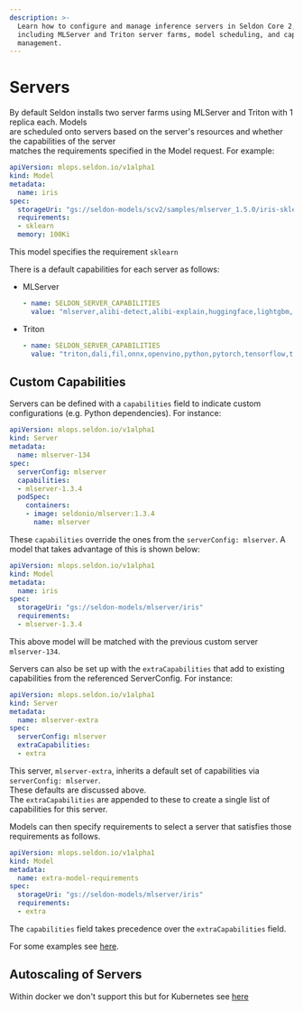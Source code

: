 ```yaml
---
description: >-
  Learn how to configure and manage inference servers in Seldon Core 2,
  including MLServer and Triton server farms, model scheduling, and capability
  management.
---
```


# Servers

By default Seldon installs two server farms using MLServer and Triton with 1 replica each. Models\
are scheduled onto servers based on the server's resources and whether the capabilities of the server\
matches the requirements specified in the Model request. For example:

```yaml
apiVersion: mlops.seldon.io/v1alpha1
kind: Model
metadata:
  name: iris
spec:
  storageUri: "gs://seldon-models/scv2/samples/mlserver_1.5.0/iris-sklearn"
  requirements:
  - sklearn
  memory: 100Ki
```

This model specifies the requirement `sklearn`

There is a default capabilities for each server as follows:

*   MLServer

    ```yaml
    - name: SELDON_SERVER_CAPABILITIES
      value: "mlserver,alibi-detect,alibi-explain,huggingface,lightgbm,mlflow,python,sklearn,spark-mlib,xgboost"
    ```
*   Triton

    ```yaml
    - name: SELDON_SERVER_CAPABILITIES
      value: "triton,dali,fil,onnx,openvino,python,pytorch,tensorflow,tensorrt"
    ```

## Custom Capabilities

Servers can be defined with a `capabilities` field to indicate custom configurations (e.g. Python dependencies). For instance:

```yaml
apiVersion: mlops.seldon.io/v1alpha1
kind: Server
metadata:
  name: mlserver-134
spec:
  serverConfig: mlserver
  capabilities:
  - mlserver-1.3.4
  podSpec:
    containers:
    - image: seldonio/mlserver:1.3.4
      name: mlserver
```

These `capabilities` override the ones from the `serverConfig: mlserver`. A model that takes advantage of this is shown below:

```yaml
apiVersion: mlops.seldon.io/v1alpha1
kind: Model
metadata:
  name: iris
spec:
  storageUri: "gs://seldon-models/mlserver/iris"
  requirements:
  - mlserver-1.3.4
```

This above model will be matched with the previous custom server `mlserver-134`.

Servers can also be set up with the `extraCapabilities` that add to existing capabilities from the referenced ServerConfig. For instance:

```yaml
apiVersion: mlops.seldon.io/v1alpha1
kind: Server
metadata:
  name: mlserver-extra
spec:
  serverConfig: mlserver
  extraCapabilities:
  - extra
```

This server, `mlserver-extra`, inherits a default set of capabilities via `serverConfig: mlserver`.\
These defaults are discussed above.\
The `extraCapabilities` are appended to these to create a single list of capabilities for this server.

Models can then specify requirements to select a server that satisfies those requirements as follows.

```yaml
apiVersion: mlops.seldon.io/v1alpha1
kind: Model
metadata:
  name: extra-model-requirements
spec:
  storageUri: "gs://seldon-models/mlserver/iris"
  requirements:
  - extra
```

The `capabilities` field takes precedence over the `extraCapabilities` field.

For some examples see [here](../examples/custom-servers.md).

## Autoscaling of Servers

Within docker we don't support this but for Kubernetes see [here](../kubernetes/autoscaling/)
